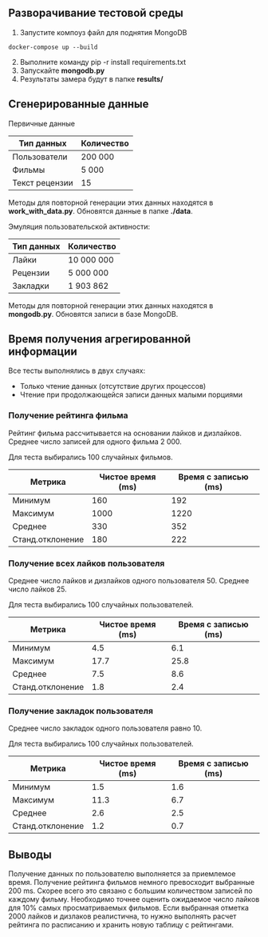 ## Разворачивание тестовой среды 

1. Запустите компоуз файл для поднятия MongoDB
```
docker-compose up --build 
```

2. Выполните команду pip -r install requirements.txt
3. Запускайте **mongodb.py**
4. Результаты замера будут в папке **results/**

## Сгенерированные данные

Первичные данные

| Тип данных     | Количество |
|----------------|------------|
| Пользователи   | 200 000    |
| Фильмы         | 5 000      |
| Текст рецензии | 15         |

Методы для повторной генерации этих данных находятся в **work_with_data.py**. Обновятся данные в папке **./data**.

Эмуляция пользовательской активности:

| Тип данных | Количество |
|------------|------------|
| Лайки      | 10 000 000 |
| Рецензии   | 5 000 000  |
| Закладки   | 1 903 862  |

Методы для повторной генерации этих данных находятся в **mongodb.py**. Обновятся записи в базе MongoDB.

## Время получения агрегированной информации

Все тесты выполнялись в двух случаях:
- Только чтение данных (отсутствие других процессов)
- Чтение при продолжающейся записи данных малыми порциями

### Получение рейтинга фильма

Рейтинг фильма рассчитывается на основании лайков и дизлайков. Среднее число записей для одного фильма 2 000.

Для теста выбирались 100 случайных фильмов.

| Метрика          | Чистое время (ms) | Время с записью (ms) | 
|------------------|-------------------|----------------------|
| Минимум          | 160               | 192                  |
| Максимум         | 1000              | 1220                 |
| Среднее          | 330               | 352                  |
| Станд.отклонение | 180               | 222                  |


### Получение всех лайков пользователя

Среднее число лайков и дизлайков одного пользователя 50. Среднее число лайков 25.

Для теста выбирались 100 случайных пользователей.

| Метрика          | Чистое время (ms) | Время с записью (ms) | 
|------------------|-------------------|----------------------|
| Минимум          | 4.5               | 6.1                  |
| Максимум         | 17.7              | 25.8                 |
| Среднее          | 7.5               | 8.6                  |
| Станд.отклонение | 1.8               | 2.4                  |


### Получение закладок пользователя

Среднее число закладок одного пользователя равно 10.

Для теста выбирались 100 случайных пользователей.

| Метрика          | Чистое время (ms) | Время с записью (ms) | 
|------------------|-------------------|----------------------|
| Минимум          | 1.5               | 1.6                  |
| Максимум         | 11.3              | 6.7                  |
| Среднее          | 2.6               | 2.5                  |
| Станд.отклонение | 1.2               | 0.7                  |


## Выводы

Получение данных по пользователю выполняется за приемлемое время.
Получение рейтинга фильмов немного превосходит выбранные 200 ms. Скорее всего это связано с большим количеством записей по каждому фильму. Необходимо точнее оценить ожидаемое число лайков для 10% самых просматриваемых фильмов. Если выбранная отметка 2000 лайков и дизлаков реалистична, то нужно выполнять расчет рейтинга по расписанию и хранить новую таблицу с рейтингами.